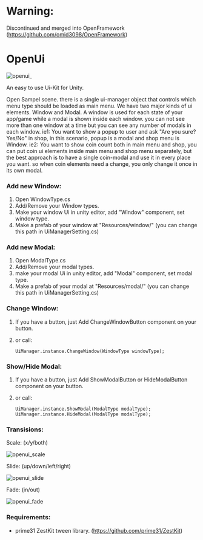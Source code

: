 # Warning:
Discontinued and merged into OpenFramework (https://github.com/omid3098/OpenFramework)

# OpenUi

![openui_](https://user-images.githubusercontent.com/6388730/28753995-eae2fbfe-7551-11e7-8d2f-421ed6012cd6.gif)


An easy to use Ui-Kit for Unity.


Open Sampel scene. there is a single ui-manager object that controls which menu type should be loaded as main menu.
We have two major kinds of ui elements. Window and Modal. A window is used for each state of your app/game while a modal is shown inside each window.
you can not see more than one window at a time but you can see any number of modals in each window.
ie1: You want to show a popup to user and ask "Are you sure? Yes/No" in shop, in this scenario, popup is a modal and shop menu is Window.
ie2: You want to show coin count both in main menu and shop, you can put coin ui elements inside main menu and shop menu separately, but the best approach is to have a single coin-modal and use it in every place you want. so when coin elements need a change, you only change it once in its own modal.

### Add new Window:
1. Open WindowType.cs
2. Add/Remove your Window types.
3. Make your window Ui in unity editor, add "Window" component, set window type.
4. Make a prefab of your window at "Resources/window/" (you can change this path in UiManagerSetting.cs)

### Add new Modal:
1. Open ModalType.cs
2. Add/Remove your modal types.
3. make your modal Ui in unity editor, add "Modal" component, set modal type.
4. Make a prefab of your modal at "Resources/modal/" (you can change this path in UiManagerSetting.cs)

### Change Window:
1. If you have a button, just Add ChangeWindowButton component on your button.
2. or call:

      ```
      UiManager.instance.ChangeWindow(WindowType windowType);
      ```

### Show/Hide Modal:
1. If you have a button, just Add ShowModalButton or HideModalButton component on your button.
2. or call:

    ```
    UiManager.instance.ShowModal(ModalType modalType);
    UiManager.instance.HideModal(ModalType modalType);
    ```
### Transisions:
Scale: (x/y/both)

![openui_scale](https://user-images.githubusercontent.com/6388730/28754250-07c280c8-7557-11e7-93fe-44a4fec0d3c5.gif)

Slide: (up/down/left/right)

![openui_slide](https://user-images.githubusercontent.com/6388730/28754251-07f62d1a-7557-11e7-88da-3b25f4b00b27.gif)

Fade: (in/out)

![openui_fade](https://user-images.githubusercontent.com/6388730/28754249-07b6e83a-7557-11e7-9b4c-1a28e973523c.gif)


### Requirements:
* prime31 ZestKit tween library. (https://github.com/prime31/ZestKit)
